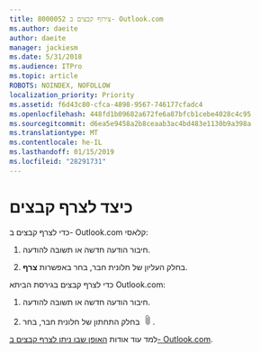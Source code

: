 ```yaml
---
title: 8000052 צירוף קבצים ב- Outlook.com
ms.author: daeite
author: daeite
manager: jackiesm
ms.date: 5/31/2018
ms.audience: ITPro
ms.topic: article
ROBOTS: NOINDEX, NOFOLLOW
localization_priority: Priority
ms.assetid: f6d43c80-cfca-4898-9567-746177cfadc4
ms.openlocfilehash: 448fd1b09682a672fe6a87bfcb1cebe4028c4c95
ms.sourcegitcommit: d6ea5e9458a2b8ceaab3ac4bd483e1130b9a398a
ms.translationtype: MT
ms.contentlocale: he-IL
ms.lasthandoff: 01/15/2019
ms.locfileid: "28291731"
---
```

# <a name="how-to-attach-files"></a>כיצד לצרף קבצים

כדי לצרף קבצים ב- Outlook.com קלאסי:
  
1. חיבור הודעה חדשה או תשובה להודעה.
    
2. בחלק העליון של חלונית חבר, בחר באפשרות **צרף**. 
    
כדי לצרף קבצים בגירסת הביתא Outlook.com:
  
1. חיבור הודעה חדשה או תשובה להודעה.
    
2. בחלק התחתון של חלונית חבר, בחר ![צרף](media/da223d01-5fe6-448c-a3a3-e2b5262da4b9.png).
    
למד עוד אודות [האופן שבו ניתן לצרף קבצים ב- Outlook.com](https://go.microsoft.com/fwlink/p/?linkid=2001702&amp;clcid=0x409).
  

